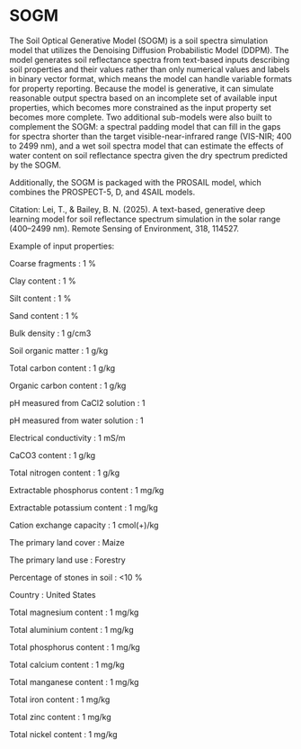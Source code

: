 # SOGM
The Soil Optical Generative Model (SOGM) is a soil spectra simulation model that utilizes the Denoising Diffusion Probabilistic Model (DDPM). The model generates soil reflectance spectra from text-based inputs describing soil properties and their values rather than only numerical values and labels in binary vector format, which means the model can handle variable formats for property reporting. Because the model is generative, it can simulate reasonable output spectra based on an incomplete set of available input properties, which becomes more constrained as the input property set becomes more complete. Two additional sub-models were also built to complement the SOGM: a spectral padding model that can fill in the gaps for spectra shorter than the target visible-near-infrared range (VIS-NIR; 400 to 2499 nm), and a wet soil spectra model that can estimate the effects of water content on soil reflectance spectra given the dry spectrum predicted by the SOGM.

Additionally, the SOGM is packaged with the PROSAIL model, which combines the PROSPECT-5, D, and 4SAIL models.

Citation: Lei, T., & Bailey, B. N. (2025). A text-based, generative deep learning model for soil reflectance spectrum simulation in the solar range (400–2499 nm). Remote Sensing of Environment, 318, 114527.

Example of input properties:

Coarse fragments : 1 %

Clay content : 1 %

Silt content : 1 %

Sand content : 1 %

Bulk density : 1 g/cm3

Soil organic matter : 1 g/kg

Total carbon content : 1 g/kg

Organic carbon content : 1 g/kg

pH measured from CaCl2 solution : 1

pH measured from water solution : 1

Electrical conductivity : 1 mS/m

CaCO3 content : 1 g/kg

Total nitrogen content : 1 g/kg

Extractable phosphorus content : 1 mg/kg

Extractable potassium content : 1 mg/kg

Cation exchange capacity : 1 cmol(+)/kg

The primary land cover : Maize

The primary land use : Forestry

Percentage of stones in soil : <10 %

Country : United States

Total magnesium content : 1 mg/kg

Total aluminium content : 1 mg/kg

Total phosphorus content : 1 mg/kg

Total calcium content : 1 mg/kg

Total manganese content : 1 mg/kg

Total iron content : 1 mg/kg

Total zinc content : 1 mg/kg

Total nickel content : 1 mg/kg
